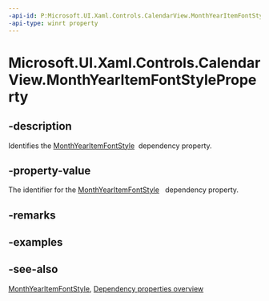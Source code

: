 ```yaml
---
-api-id: P:Microsoft.UI.Xaml.Controls.CalendarView.MonthYearItemFontStyleProperty
-api-type: winrt property
---
```


<!-- Property syntax
public Windows.UI.Xaml.DependencyProperty MonthYearItemFontStyleProperty { get; }
-->

# Microsoft.UI.Xaml.Controls.CalendarView.MonthYearItemFontStyleProperty

## -description
Identifies the [MonthYearItemFontStyle](calendarview_monthyearitemfontstyle.md)  dependency property.

## -property-value
The identifier for the [MonthYearItemFontStyle](calendarview_monthyearitemfontstyle.md)   dependency property.

## -remarks

## -examples

## -see-also
[MonthYearItemFontStyle](calendarview_monthyearitemfontstyle.md), [Dependency properties overview](/windows/uwp/xaml-platform/dependency-properties-overview)
